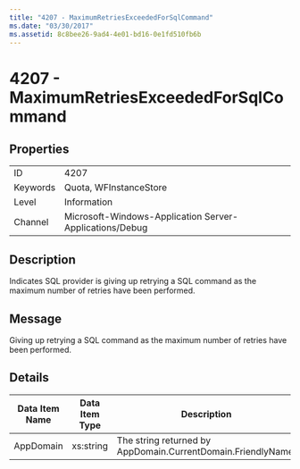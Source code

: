 ```yaml
---
title: "4207 - MaximumRetriesExceededForSqlCommand"
ms.date: "03/30/2017"
ms.assetid: 8c8bee26-9ad4-4e01-bd16-0e1fd510fb6b
---
```

# 4207 - MaximumRetriesExceededForSqlCommand
## Properties  


|||  
|-|-|  
|ID|4207|  
|Keywords|Quota, WFInstanceStore|  
|Level|Information|  
|Channel|Microsoft-Windows-Application Server-Applications/Debug|  

## Description  
 Indicates SQL provider is giving up retrying a SQL command as the maximum number of retries have been performed.  

## Message  
 Giving up retrying a SQL command as the maximum number of retries have been performed.  

## Details  


| Data Item Name | Data Item Type |                         Description                          |
|----------------|----------------|--------------------------------------------------------------|
|   AppDomain    |   xs:string    | The string returned by AppDomain.CurrentDomain.FriendlyName. |

